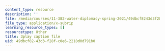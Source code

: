 ```yaml
---
content_type: resource
description: ''
file: /media/courses/11-382-water-diplomacy-spring-2021/49dbcf8243d3f28fc0e62218d0d791b0_uRJFjEXhOPw.srt
file_type: application/x-subrip
learning_resource_types: []
resourcetype: Other
title: 3play caption file
uid: 49dbcf82-43d3-f28f-c0e6-2218d0d791b0
---
```

